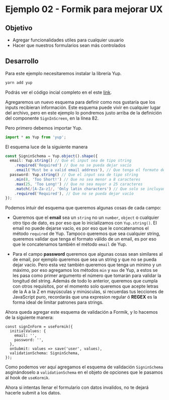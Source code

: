 # Ejemplo 02 - Formik para mejorar UX

## Objetivo

- Agregar funcionalidades utiles para cualquier usuario
- Hacer que nuestros formularios sean más controlados

## Desarrollo

Para este ejemplo necesitaremos instalar la librería Yup.

```bash
yarn add yup
```

Podrás ver el código incial completo en el este [link](https://github.com/SantiagoSiordia/ExampleApp/blob/s06-r01/App.tsx).

Agregaremos un nuevo esquema para definir como nos gustaría que los inputs recibieran información. Este esquema puede vivir en cualquier lugar del archivo, pero en este ejemplo lo pondremos justo arriba de la definición del componente `SignInScreen`, en la línea 82.

Pero primero debemos importar Yup.

```ts
import * as Yup from 'yup';
```

El esquema luce de la siguiente manera

```ts
const SigninSchema = Yup.object().shape({
  email: Yup.string() // Que el input sea de tipo string
    .required('Required') // Que no se pueda dejar vacío
    .email('Must be a valid email address'), // Que tenga el formato de un email
  password: Yup.string() // Que el input sea de tipo string
    .min(8, 'Too Short!') // Que no sea menor a 8 caracteres
    .max(25, 'Too Long!') // Que no sea mayor a 25 caracteres
    .match(/[A-Za-z]/, 'Only latin characters') // Que solo se incluyan letras mayúsculas y minúsculas
    .required('Required'), // Que no se pueda dejar vacío
});
```

Podemos intuir del esquema que queremos algunas cosas de cada campo:

- Queremos que el **email** sea un `string` no un `number`, `object` o cualquier otro tipo de dato, es por eso que lo inicializamos con `Yup.string()`. El email no puede dejarse vacío, es por eso que le concatenamos el método `required` de Yup. Tampoco queremos que sea cualquier string, queremos validar que tenga el formato válido de un email, es por eso que le concatenamos también el método `email` de Yup.

- Para el campo **password** queremos que algunas cosas sean similares al de email, por ejemplo queremos que sea un string y que no se pueda dejar vacío. Pero esta vez también queremos que tenga un mínimo y un máximo, por eso agregamos los métodos `min` y `max` de Yup, a estos se les pasa como primer argumento el número que tomarán para validar la longitud del string. Además de todo lo anterior, queremos que cumpla con otros requisitos, por el momento solo queremos que acepte letras de la A a la Z en mayúsculas y minúsculas, si recuerdas tus lecciones de JavaScript puro, recordarás que una expresion regular ó **REGEX** es la forma ideal de limitar patrones para strings.

Ahora queda agregar este esquema de validación a Formik, y lo hacemos de la siguiente manera:

```tsx
const signInForm = useFormik({
  initialValues: {
    email: '',
    password: '',
  },
  onSubmit: values => save('user', values),
  validationSchema: SigninSchema,
});
```

Como podemos ver aquí agregamos el esquema de validación `SigninSchema` asginándoselo a `validationSchema` en el objeto de opciones que le pasamos al hook de `useKormik`.

Ahora si intentas llenar el formulario con datos invalidos, no te dejará hacerle submit a los datos.

